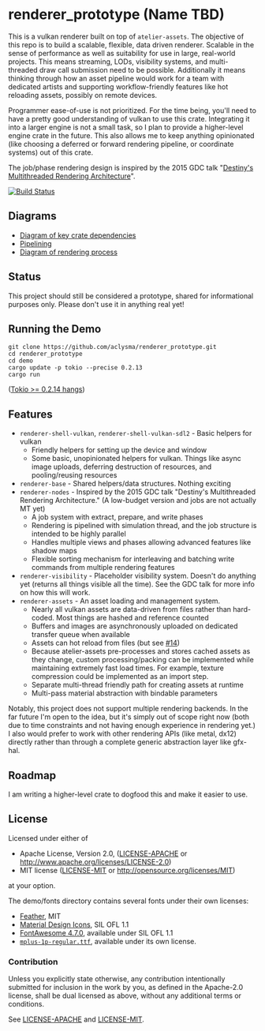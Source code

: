 # renderer_prototype (Name TBD)

This is a vulkan renderer built on top of `atelier-assets`. The objective of this repo is to build a scalable, flexible,
data driven renderer. Scalable in the sense of performance as well as suitability for use in large, real-world projects.
This means streaming, LODs, visibility systems, and multi-threaded draw call submission need to be possible.
Additionally it means thinking through how an asset pipeline would work for a team with dedicated artists and supporting
workflow-friendly features like hot reloading assets, possibly on remote devices.

Programmer ease-of-use is not prioritized. For the time being, you'll need to have a pretty good understanding of
vulkan to use this crate. Integrating it into a larger engine is not a small task, so I plan to provide a higher-level
engine crate in the future. This also allows me to keep anything opinionated (like choosing a deferred or forward
rendering pipeline, or coordinate systems) out of this crate.

The job/phase rendering design is inspired by the 2015 GDC talk "[Destiny's Multithreaded Rendering Architecture](http://advances.realtimerendering.com/destiny/gdc_2015/Tatarchuk_GDC_2015__Destiny_Renderer_web.pdf)". 

[![Build Status](https://travis-ci.org/aclysma/renderer_prototype.svg?branch=master)](https://travis-ci.org/aclysma/renderer_prototype)

## Diagrams

 * [Diagram of key crate dependencies](https://github.com/aclysma/renderer_prototype/blob/master/docs/crate_dependencies.png)
 * [Pipelining](https://github.com/aclysma/renderer_prototype/blob/master/docs/render_process.png)
 * [Diagram of rendering process](https://github.com/aclysma/renderer_prototype/blob/master/docs/render_process.png)


## Status

This project should still be considered a prototype, shared for informational purposes only. Please don't use it in
anything real yet!

## Running the Demo

```
git clone https://github.com/aclysma/renderer_prototype.git
cd renderer_prototype
cd demo
cargo update -p tokio --precise 0.2.13
cargo run
```

([Tokio >= 0.2.14 hangs](https://github.com/tokio-rs/tokio/issues/2390))

## Features

 * `renderer-shell-vulkan`, `renderer-shell-vulkan-sdl2` - Basic helpers for vulkan
   * Friendly helpers for setting up the device and window
   * Some basic, unopinionated helpers for vulkan. Things like async image uploads, deferring destruction of resources, 
     and pooling/reusing resources
 * `renderer-base` - Shared helpers/data structures. Nothing exciting
 * `renderer-nodes` - Inspired by the 2015 GDC talk "Destiny's Multithreaded Rendering Architecture." (A low-budget
   version and jobs are not actually MT yet)
   * A job system with extract, prepare, and write phases
   * Rendering is pipelined with simulation thread, and the job structure is intended to be highly parallel
   * Handles multiple views and phases allowing advanced features like shadow maps
   * Flexible sorting mechanism for interleaving and batching write commands from multiple rendering features
 * `renderer-visibility` - Placeholder visibility system. Doesn't do anything yet (returns all things visible all the 
   time). See the GDC talk for more info on how this will work.
 * `renderer-assets` - An asset loading and management system.
   * Nearly all vulkan assets are data-driven from files rather than hard-coded. Most things are hashed and reference
     counted
   * Buffers and images are asynchronously uploaded on dedicated transfer queue when available
   * Assets can hot reload from files (but see [#14](https://github.com/aclysma/renderer_prototype/issues/14))
   * Because atelier-assets pre-processes and stores cached assets as they change, custom processing/packing can be
     implemented while maintaining extremely fast load times. For example, texture compression could be implemented
     as an import step.  
   * Separate multi-thread friendly path for creating assets at runtime
   * Multi-pass material abstraction with bindable parameters

Notably, this project does not support multiple rendering backends. In the far future I'm open to the idea, but it's
simply out of scope right now (both due to time constraints and not having enough experience in rendering yet.) I also
would prefer to work with other rendering APIs (like metal, dx12) directly rather than through a complete generic
abstraction layer like gfx-hal.

## Roadmap

I am writing a higher-level crate to dogfood this and make it easier to use.

## License

Licensed under either of

* Apache License, Version 2.0, ([LICENSE-APACHE](LICENSE-APACHE) or http://www.apache.org/licenses/LICENSE-2.0)
* MIT license ([LICENSE-MIT](LICENSE-MIT) or http://opensource.org/licenses/MIT)

at your option.

The demo/fonts directory contains several fonts under their own licenses:
 * [Feather](https://github.com/AT-UI/feather-font), MIT
 * [Material Design Icons](https://materialdesignicons.com), SIL OFL 1.1
 * [FontAwesome 4.7.0](https://fontawesome.com/v4.7.0/license/), available under SIL OFL 1.1
 * [`mplus-1p-regular.ttf`](http://mplus-fonts.osdn.jp), available under its own license.

### Contribution

Unless you explicitly state otherwise, any contribution intentionally
submitted for inclusion in the work by you, as defined in the Apache-2.0
license, shall be dual licensed as above, without any additional terms or
conditions.

See [LICENSE-APACHE](LICENSE-APACHE) and [LICENSE-MIT](LICENSE-MIT).
